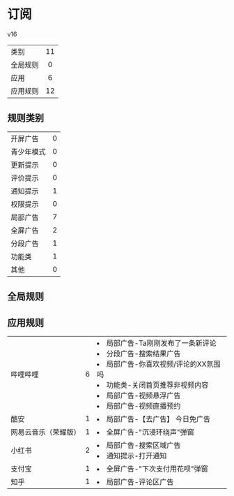 # 订阅

v16

|||
| - |:-:|
|类别|11|
|全局规则|0|
|应用|6|
|应用规则|12|

## 规则类别

|||
| - |:-:|
|开屏广告|0|
|青少年模式|0|
|更新提示|0|
|评价提示|0|
|通知提示|1|
|权限提示|0|
|局部广告|7|
|全屏广告|2|
|分段广告|1|
|功能类|1|
|其他|0|

## 全局规则



## 应用规则

||||
| - |:-:|-|
|哔哩哔哩|6|<li>局部广告-Ta刚刚发布了一条新评论<li>分段广告-搜索结果广告<li>局部广告-你喜欢视频/评论的XX氛围吗<li>功能类-关闭首页推荐非视频内容<li>局部广告-视频悬浮广告<li>局部广告-视频直播预约|
|酷安|1|<li>局部广告-【去广告】 今日免广告|
|网易云音乐（荣耀版）|1|<li>全屏广告-"沉浸环绕声"弹窗|
|小红书|2|<li>局部广告-搜索区域广告<li>通知提示-打开通知|
|支付宝|1|<li>全屏广告-"下次支付用花呗"弹窗|
|知乎|1|<li>局部广告-评论区广告|
